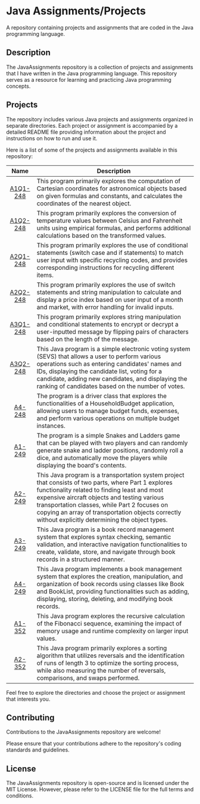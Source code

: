 # Java Assignments/Projects
A repository containing projects and assignments that are coded in the Java programming language.

## Description

The JavaAssignments repository is a collection of projects and assignments that I have written in the Java programming language. This repository serves as a resource for learning and practicing Java programming concepts.

## Projects

The repository includes various Java projects and assignments organized in separate directories. Each project or assignment is accompanied by a detailed README file providing information about the project and instructions on how to run and use it.

Here is a list of some of the projects and assignments available in this repository:

| Name | Description |
| :-: | --- |
| [A1Q1-248](https://github.com/Niravanaa/JavaAssignments/tree/main/COMP248-Assignment1Question1) | This program primarily explores the computation of Cartesian coordinates for astronomical objects based on given formulas and constants, and calculates the coordinates of the nearest object. |
| [A1Q2-248](https://github.com/Niravanaa/JavaAssignments/tree/main/COMP248-Assignment1Question2) | This program primarily explores the conversion of temperature values between Celsius and Fahrenheit units using empirical formulas, and performs additional calculations based on the transformed values. |
| [A2Q1-248](https://github.com/Niravanaa/JavaAssignments/tree/main/COMP248-Assignment2Question1) | This program primarily explores the use of conditional statements (switch case and if statements) to match user input with specific recycling codes, and provides corresponding instructions for recycling different items. |
| [A2Q2-248](https://github.com/Niravanaa/JavaAssignments/tree/main/COMP248-Assignment2Question2) | This program primarily explores the use of switch statements and string manipulation to calculate and display a price index based on user input of a month and market, with error handling for invalid inputs. |
| [A3Q1-248](https://github.com/Niravanaa/JavaAssignments/tree/main/COMP248-Assignment3Question1) | This program primarily explores string manipulation and conditional statements to encrypt or decrypt a user-inputted message by flipping pairs of characters based on the length of the message. |
| [A3Q2-248](https://github.com/Niravanaa/JavaAssignments/tree/main/COMP248-Assignment3Question2) | This Java program is a simple electronic voting system (SEVS) that allows a user to perform various operations such as entering candidates' names and IDs, displaying the candidate list, voting for a candidate, adding new candidates, and displaying the ranking of candidates based on the number of votes. |
| [A4-248](https://github.com/Niravanaa/JavaAssignments/tree/main/COMP248-Assignment4) | The program is a driver class that explores the functionalities of a HouseholdBudget application, allowing users to manage budget funds, expenses, and perform various operations on multiple budget instances. |
| [A1-249](https://github.com/Niravanaa/JavaAssignments/tree/main/COMP249-Assignment1) | The program is a simple Snakes and Ladders game that can be played with two players and can randomly generate snake and ladder positions, randomly roll a dice, and automatically move the players while displaying the board's contents. |
| [A2-249](https://github.com/Niravanaa/JavaAssignments/tree/main/COMP249-Assignment2) | This Java program is a transportation system project that consists of two parts, where Part 1 explores functionality related to finding least and most expensive aircraft objects and testing various transportation classes, while Part 2 focuses on copying an array of transportation objects correctly without explicitly determining the object types. |
| [A3-249](https://github.com/Niravanaa/JavaAssignments/tree/main/COMP249-Assignment3) | This Java program is a book record management system that explores syntax checking, semantic validation, and interactive navigation functionalities to create, validate, store, and navigate through book records in a structured manner. |
| [A4-249](https://github.com/Niravanaa/JavaAssignments/tree/main/COMP249-Assignment4) | This Java program implements a book management system that explores the creation, manipulation, and organization of book records using classes like Book and BookList, providing functionalities such as adding, displaying, storing, deleting, and modifying book records. |
| [A1-352](https://github.com/Niravanaa/JavaAssignments/tree/main/COMP352-Assignment1) | This Java program explores the recursive calculation of the Fibonacci sequence, examining the impact of memory usage and runtime complexity on larger input values. |
| [A2-352](https://github.com/Niravanaa/JavaAssignments/tree/main/COMP352-Assignment2) | This Java program primarily explores a sorting algorithm that utilizes reversals and the identification of runs of length 3 to optimize the sorting process, while also measuring the number of reversals, comparisons, and swaps performed. |

Feel free to explore the directories and choose the project or assignment that interests you.

## Contributing

Contributions to the JavaAssignments repository are welcome!

Please ensure that your contributions adhere to the repository's coding standards and guidelines.

## License

The JavaAssignments repository is open-source and is licensed under the MIT License. However, please refer to the LICENSE file for the full terms and conditions.
